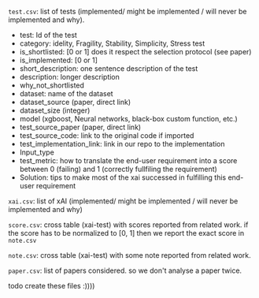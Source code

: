 
`test.csv`: list of tests (implemented/ might be implemented / will never be implemented and why).
 - test: Id of the test
 - category: idelity, Fragility, Stability, Simplicity, Stress test
 - is_shortlisted: [0 or 1] does it respect the selection protocol (see paper)
 - is_implemented: [0 or 1]
 - short_description: one sentence description of the test
 - description: longer description
 - why_not_shortlisted
 - dataset: name of the dataset
 - dataset_source (paper, direct link)
 - dataset_size (integer)
 - model (xgboost, Neural networks, black-box custom function, etc.)
 - test_source_paper (paper, direct link)
 - test_source_code: link to the original code if imported
 - test_implementation_link: link in our repo to the implementation
 - Input_type
 - test_metric: how to translate the end-user requirement into a score between 0 (failing) and 1 (correctly fullfiling the requirement)
 - Solution: tips to make most of the xai successed in fulfilling this end-user requirement

`xai.csv`:  list of xAI        (implemented/ might be implemented / will never be implemented and why)

`score.csv`: cross table (xai-test) with scores reported from related work. if the score has to be normalized to [0, 1] then we report the exact score in `note.csv`

`note.csv`: cross table (xai-test) with some note reported from related work.

`paper.csv`: list of papers considered. so we don't analyse a paper twice.

todo create these files :))))

